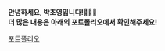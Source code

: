 **안녕하세요, 박초영입니다!👩🏻‍💻**  
**더 많은 내용은 아래의 포트폴리오에서 확인해주세요!**   

<a href="https://linktr.ee/choxaeonian" style="text-decoration: underline;">포트폴리오</a>
